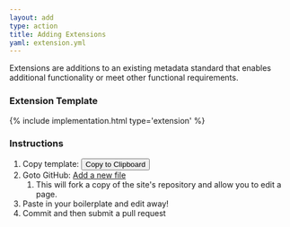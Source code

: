 ```yaml
---
layout: add
type: action
title: Adding Extensions
yaml: extension.yml
---
```

<div id="extensions">
<p>Extensions are additions to an existing metadata standard that enables
additional functionality or meet other functional requirements.</p>
<h3>Extension Template</h3>
{% include implementation.html type='extension' %}
<h3>Instructions</h3>
<ol>
<li>
  Copy template: <button class="btn btn-sm btn-primary"
                         title="Copy to clipboard"
                         type="button" 
                         data-clipboard-text="{% include {{page.yaml}} %}">
    Copy to Clipboard</button>
</li>
<li>Goto GitHub: <a href="{{ site.repourl }}/new/{{ site.repobranch }}/extensions">
    Add a new file</a>
  <ol>
    <li>This will fork a copy of the site's repository and allow you to edit a
        page.</li>
  </ol>
</li>
<li>Paste in your boilerplate and edit away!</li>
<li>Commit and then submit a pull request</li>
</ol>
</div>
